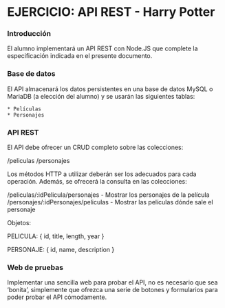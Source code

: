 # EJERCICIO: API REST - Harry Potter

### Introducción

El alumno implementará un API REST con Node.JS que complete la especificación indicada en el presente documento.

### Base de datos

El API almacenará los datos persistentes en una base de datos MySQL o MariaDB (a elección del alumno) y se usarán las siguientes tablas:

    * Películas
    * Personajes

### API REST

El API debe ofrecer un CRUD completo sobre las colecciones:

/peliculas
/personajes

Los métodos HTTP a utilizar deberán ser los adecuados para cada operación.
Además, se ofrecerá la consulta en las colecciones:

/peliculas/:idPelicula/personajes - Mostrar los personajes de la película
/personajes/:idPersonajes/peliculas - Mostrar las películas dónde sale el personaje

Objetos:

PELICULA: {
    id,
    title,
    length,
    year
}

PERSONAJE: {
    id,
    name,
    description
}

### Web de pruebas

Implementar una sencilla web para probar el API, no es necesario que sea ‘bonita’, simplemente que ofrezca una serie de botones y formularios para poder probar el API cómodamente.
